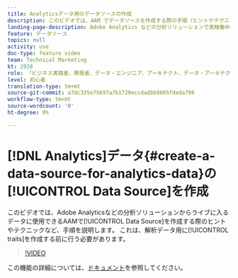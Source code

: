 ```yaml
---
title: Analyticsデータ用のデータソースの作成
description: このビデオでは、AAM でデータソースを作成する際の手順（ヒントやテクニックを含む）について説明します。このデータソースは、Adobe Analytics などの分析ソリューションからリアルタイムで取り込まれるデータに使用できます。これは、分析データの特性を作成する前に実行する必要があります。
landing-page-description: Adobe Analytics などの分析ソリューションで実稼働中のデータのデータソースを作成する方法を説明します。分析データの特性を作成する前に、この操作を行います。
feature: データソース
topics: null
activity: use
doc-type: feature video
team: Technical Marketing
kt: 2928
role: 「ビジネス実践者、開発者、データ・エンジニア、アーキテクト、データ・アーキテクト、管理者、リーダー」
level: 初心者
translation-type: tm+mt
source-git-commit: a7dc335e75697a7b1720eccdadbb9605fdeda798
workflow-type: tm+mt
source-wordcount: '0'
ht-degree: 0%

---
```



# [!DNL Analytics]データ{#create-a-data-source-for-analytics-data}の[!UICONTROL Data Source]を作成

このビデオでは、Adobe Analyticsなどの分析ソリューションからライブに入るデータに使用できるAAMで[!UICONTROL Data Source]を作成する際のヒントやテクニックなど、手順を説明します。 これは、解析データ用に[!UICONTROL traits]を作成する前に行う必要があります。

>[!VIDEO](https://video.tv.adobe.com/v/27329/?quality=12)

この機能の詳細については、[ドキュメント](https://marketing.adobe.com/resources/help/en_US/aam/c_datasources.html)を参照してください。
